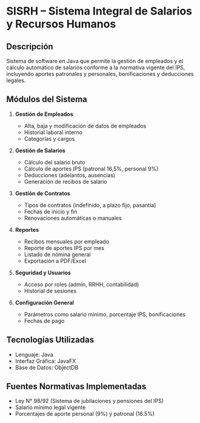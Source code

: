 # SISRH – Sistema Integral de Salarios y Recursos Humanos

## Descripción
Sistema de software en Java que permite la gestión de empleados y el cálculo automático de salarios conforme a la normativa vigente del IPS, incluyendo aportes patronales y personales, bonificaciones y deducciones legales.

## Módulos del Sistema
1. **Gestión de Empleados**
   - Alta, baja y modificación de datos de empleados
   - Historial laboral interno
   - Categorías y cargos

2. **Gestión de Salarios**
   - Cálculo del salario bruto
   - Cálculo de aportes IPS (patronal 16,5%, personal 9%)
   - Deducciones (adelantos, ausencias)
   - Generación de recibos de salario

3. **Gestión de Contratos**
   - Tipos de contratos (indefinido, a plazo fijo, pasantía)
   - Fechas de inicio y fin
   - Renovaciones automáticas o manuales

4. **Reportes**
   - Recibos mensuales por empleado
   - Reporte de aportes IPS por mes
   - Listado de nómina general
   - Exportación a PDF/Excel

5. **Seguridad y Usuarios**
   - Acceso por roles (admin, RRHH, contabilidad)
   - Historial de sesiones

6. **Configuración General**
   - Parámetros como salario mínimo, porcentaje IPS, bonificaciones
   - Fechas de pago

## Tecnologías Utilizadas
- Lenguaje: Java
- Interfaz Gráfica: JavaFX
- Base de Datos: ObjectDB

## Fuentes Normativas Implementadas
- Ley N° 98/92 (Sistema de jubilaciones y pensiones del IPS)
- Salario mínimo legal vigente
- Porcentajes de aporte personal (9%) y patronal (16.5%)